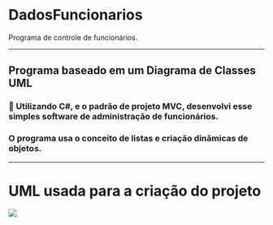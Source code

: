 # DadosFuncionarios
Programa de controle de funcionários.

<hr>

## Programa baseado em um Diagrama de Classes UML
### 🌱 Utilizando C#, e o padrão de projeto MVC, desenvolvi esse simples software de administração de funcionários.
### O programa usa o conceito de listas e criação dinâmicas de objetos.

<hr>

# UML usada para a criação do projeto
<img src="DadosFuncionáriosUML.jpg">


